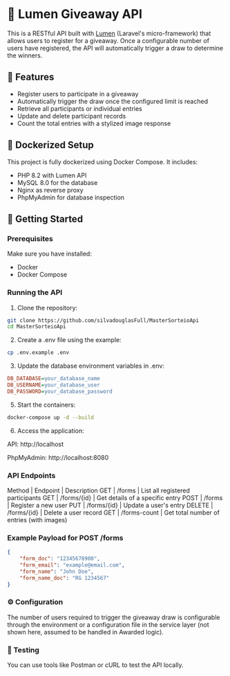 # 🎁 Lumen Giveaway API

This is a RESTful API built with [Lumen](https://lumen.laravel.com/) (Laravel's micro-framework) that allows users to register for a giveaway. Once a configurable number of users have registered, the API will automatically trigger a draw to determine the winners.

## 📌 Features

-   Register users to participate in a giveaway
-   Automatically trigger the draw once the configured limit is reached
-   Retrieve all participants or individual entries
-   Update and delete participant records
-   Count the total entries with a stylized image response

## 🐳 Dockerized Setup

This project is fully dockerized using Docker Compose. It includes:

-   PHP 8.2 with Lumen API
-   MySQL 8.0 for the database
-   Nginx as reverse proxy
-   PhpMyAdmin for database inspection

## 🚀 Getting Started

### Prerequisites

Make sure you have installed:

-   Docker
-   Docker Compose

### Running the API

1. Clone the repository:

```bash
git clone https://github.com/silvadouglasFull/MasterSorteioApi
cd MasterSorteioApi
```

2. Create a .env file using the example:

```bash
cp .env.example .env
```

3. Update the database environment variables in .env:

```ini
DB_DATABASE=your_database_name
DB_USERNAME=your_database_user
DB_PASSWORD=your_database_password
```

5. Start the containers:

```bash
docker-compose up -d --build
```

6. Access the application:

API: http://localhost

PhpMyAdmin: http://localhost:8080

### API Endpoints

Method | Endpoint | Description
GET | /forms | List all registered participants
GET | /forms/{id} | Get details of a specific entry
POST | /forms | Register a new user
PUT | /forms/{id} | Update a user's entry
DELETE | /forms/{id} | Delete a user record
GET | /forms-count | Get total number of entries (with images)

### Example Payload for POST /forms

```json
{
    "form_doc": "12345678900",
    "form_email": "example@email.com",
    "form_name": "John Doe",
    "form_name_doc": "RG 1234567"
}
```

### ⚙️ Configuration

The number of users required to trigger the giveaway draw is configurable through the environment or a configuration file in the service layer (not shown here, assumed to be handled in Awarded logic).

### 🧪 Testing

You can use tools like Postman or cURL to test the API locally.
